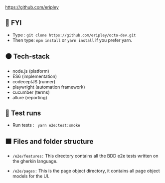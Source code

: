 
https://github.com/eripley

## 🔷 FYI
- Type :
``` git clone https://github.com/eripley/octo-dev.git ```
- Then type:
``` npm install ``` or ``` yarn install ``` if you prefer yarn.

## ⚫️ Tech-stack

- node.js (platform)
- ES6 (implementation)
- codeceptJS (runner)
- playwright (automation framework) 
- cucumber (terms)
- allure (reporting)

## 🔴 Test runs
- Run tests :
``` yarn e2e:test:smoke```

## ⬛️ Files and folder structure

- `/e2e/features:` This directory contains all the BDD e2e tests written on the gherkin language.

- `/e2e/pages:` This is the page object directory, it contains all page object models for the UI.





